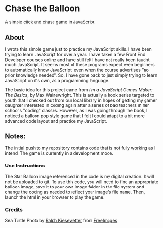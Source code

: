 # Chase the Balloon
A simple click and chase game in JavaScript

## About
I wrote this simple game just to practice my JavaScript skills. I have been trying to learn JavaScript for over a year. I have taken a few Front End Developer courses online and have still felt I have not really been taught much JavaScript. It seems most of these programs expect even beginners to automatically know JavaScript, even when the course advertises "no prior knowledge needed". So, I have gone back to just simply trying to learn JavaScript on it's own, as a programming language.

The basic idea for this project came from <i>I'm a JavaScript Games Maker: The Basics</i>, by Max Wainewright.  This is actually a book series targeted to youth that I checked out from our local library in hopes of getting my gamer daughter interested in coding again after a series of bad teachers in her school's "coding" classes.  However, as I was going through the book, I noticed a balloon pop style game that I felt I could adapt to a bit more advanced code layout and practice my JavaScript.

## Notes:
The initial push to my repository contains code that is not fully working as I intend. The game is currently in a development mode.

### Use Instructions
The Star Balloon image referenced in the code is my digital creation. It will not be uploaded to git. To use this code, you will need to find an appropriate balloon image, save it to your own image folder in the file system and change the coding as needed to reflect your image's file name. Then, launch the html in your browser to play the game.

### Credits

Sea Turtle Photo by <a href="/photographer/macleod-34929">Ralph Kiesewetter</a> from <a href="https://freeimages.com/">FreeImages</a>
